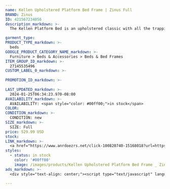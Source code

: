 ```yaml
---
name: Kellen Upholstered Platform Bed Frame | Zinus Full
BRAND: Zinus
ID: 421567234056
description_markdown: >-
  The Kellen Platform Bed is an upholstered classic with all the trappings of style, and none of the effort. It’s no wonder it won the 2017 International Design Excellence Award. Engineered with deceivingly simple assembly and the look of an upscale furniture store find, this intelligently crafted bed rolls comfort and style all into one. It’s made with distinct details like diamond-patterned upholstery, button tufting and scalloped corners for a sophisticated touch.

garment_type:
PRODUCT_TYPE_markdown: >-
  beds
GOOGLE_PRODUCT_CATEGORY_NAME_markdown: >-
  Furniture > Beds & Accessories > Beds & Bed Frames
ITEM_GROUP_ID_markdown: >-
  27145535496
CUSTOM_LABEL_0_markdown: >-
  
PROMOTION_ID_markdown: >-
  
LAST_UPDATED_markdown: >-
  2024-01-25T06:34:23.970-08:00
AVAILABILITY_markdown: >-
  AVAILABILITY: <span style="color: #00ff00;">in stock</span>
COLOR:
CONDITION_markdown: >-
  CONDITION: new
SIZE_markdown: >-
  SIZE: Full
price: 529.99 USD
stock: 
LINK_markdown: >-
  <a href="https://www.anrdoezrs.net/click-100820740-15168018?url=https%3A%2F%2Fwww.zinus.com%2Fproducts%2Fkellen-upholstered-platform-bed-frame%3Fvariant%3D421567234056" target="_blank" style="display: inline-block; padding: 10px 20px; font-size: 16px; text-align: center; text-decoration: none; cursor: pointer; border: 1px solid #3498db; color: #3498db; background-color: #fff; border-radius: 5px; transition: background-color 0.3s;">Go to Product</a>
styles:
  - status: in stock
    color: '#00ff00'
    image: /images/products/Kellen Upholstered Platform Bed Frame _ Zinus Full/27145535496_1_Kellen_upholstered_Platform_Bed_frame.jpg
ads_markdown: >-
  <div style="text-align: center;"><script type="text/javascript" language="javascript" src="https://www.tkqlhce.com/placeholder-52290839?target=_top&mouseover=N"></script></div>

---
```

